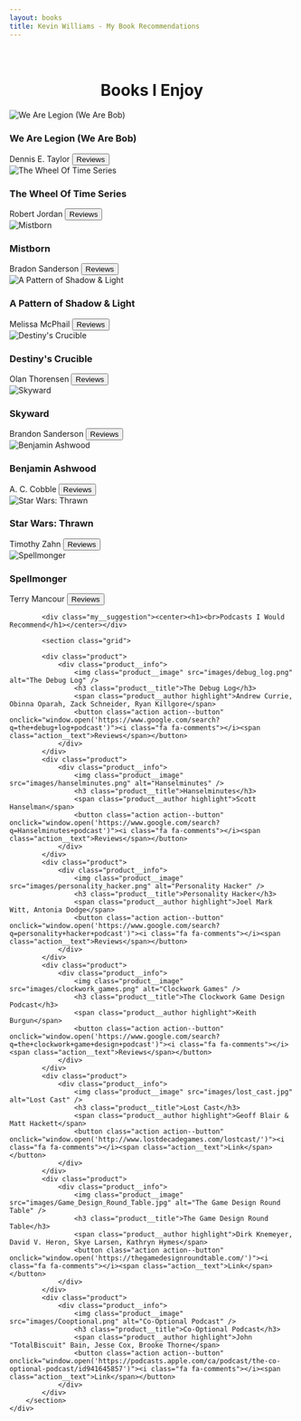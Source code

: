 ```yaml
---
layout: books
title: Kevin Williams - My Book Recommendations
---
```

<head>
	<link rel="stylesheet" type="text/css" href="css/book_style.css" />
	<link rel="stylesheet" type="text/css" href="css/books_component.css" />
		<!-- Modernizr is used for flexbox fallback -->
	<script src="js/modernizr.custom.js"></script>
</head>
<div class="view">
	<div class="my__suggestion"><center><h1><br>Books I Enjoy</h1></center></div>
		<section class="grid">
			<div class="product">
				<div class="product__info">
					<img class="product__image" src="images/we_are_bob.png" alt="We Are Legion (We Are Bob)" />
					<h3 class="product__title">We Are Legion (We Are Bob)</h3>
					<span class="product__author highlight">Dennis E. Taylor</span>
					<button class="action action--button" onclick="window.open('https://www.google.com/search?q=we+are+legion+(we+are+bob)')"><i class="fa fa-comments"></i><span class="action__text">Reviews</span></button>
				</div>
			</div>
			<div class="product">
				<div class="product__info">
					<img class="product__image" src="images/wheel_of_time.png" alt="The Wheel Of Time Series" />
					<h3 class="product__title">The Wheel Of Time Series</h3>
					<span class="product__author highlight">Robert Jordan</span>
					<button class="action action--button" onclick="window.open('https://www.google.com/search?q=the+eye+of+the+world+reviews')"><i class="fa fa-comments"></i><span class="action__text">Reviews</span></button>
				</div>
			</div>
			<div class="product">
				<div class="product__info">
					<img class="product__image" src="images/Mistborn.png" alt="Mistborn" />
					<h3 class="product__title">Mistborn</h3>
					<span class="product__author highlight">Bradon Sanderson</span>
					<button class="action action--button" onclick="window.open('https://www.google.com/search?q=mistborn+reviews')"><i class="fa fa-comments"></i><span class="action__text">Reviews</span></button>
				</div>
			</div>
			<div class="product">
				<div class="product__info">
					<img class="product__image" src="images/pattern_of_shadow_and_light.png" alt="A Pattern of Shadow & Light" />
					<h3 class="product__title">A Pattern of Shadow & Light</h3>
					<span class="product__author highlight">Melissa McPhail</span>
					<button class="action action--button" onclick="window.open('https://www.google.com/search?q=a+pattern+of+shadow+and+light+reviews')"><i class="fa fa-comments"></i><span class="action__text">Reviews</span></button>
				</div>
			</div>
			<div class="product">
        			<div class="product__info">
					<img class="product__image" src="images/destiny_crucible.png" alt="Destiny's Crucible" />
					<h3 class="product__title">Destiny's Crucible</h3>
					<span class="product__author highlight">Olan Thorensen</span>
					<button class="action action--button" onclick="window.open('https://www.google.com/search?q=destiny's+crucible+reviews')"><i class="fa fa-comments"></i><span class="action__text">Reviews</span></button>
				</div>
        		</div>
			<div class="product">
				<div class="product__info">
					<img class="product__image" src="images/skyward.png" alt="Skyward" />
					<h3 class="product__title">Skyward</h3>
					<span class="product__author highlight">Brandon Sanderson</span>
					<button class="action action--button" onclick="window.open('https://www.google.com/search?q=skyward+review')"><i class="fa fa-comments"></i><span class="action__text">Reviews</span></button>
				</div>
			</div>		
			<div class="product">
				<div class="product__info">
					<img class="product__image" src="images/benjamin_ashwood.png" alt="Benjamin Ashwood" />
					<h3 class="product__title">Benjamin Ashwood</h3>
					<span class="product__author highlight">A. C. Cobble</span>
					<button class="action action--button" onclick="window.open('https://www.google.com/search?q=Benjamin+Ashwood+reviews')"><i class="fa fa-comments"></i><span class="action__text">Reviews</span></button>
				</div>
			</div>
			<div class="product">
				<div class="product__info">
					<img class="product__image" src="images/thrawn.png" alt="Star Wars: Thrawn" />
					<h3 class="product__title">Star Wars: Thrawn</h3>
					<span class="product__author highlight">Timothy Zahn</span>
					<button class="action action--button" onclick="window.open('https://www.google.com/search?q=star+wars+thrawn+review')"><i class="fa fa-comments"></i><span class="action__text">Reviews</span></button>
				</div>
			</div>
			<div class="product">
				<div class="product__info">
					<img class="product__image" src="images/spellmonger.png" alt="Spellmonger" />
					<h3 class="product__title">Spellmonger</h3>
					<span class="product__author highlight">Terry Mancour</span>
					<button class="action action--button" onclick="window.open('https://www.google.com/search?q=spellmonger+review')"><i class="fa fa-comments"></i><span class="action__text">Reviews</span></button>
				</div>
			</div>
		</section>

			<div class="my__suggestion"><center><h1><br>Podcasts I Would Recommend</h1></center></div>
			
			<section class="grid">
			
			<div class="product">
				<div class="product__info">
					<img class="product__image" src="images/debug_log.png" alt="The Debug Log" />
					<h3 class="product__title">The Debug Log</h3>
					<span class="product__author highlight">Andrew Currie, Obinna Oparah, Zack Schneider, Ryan Killgore</span>
					<button class="action action--button" onclick="window.open('https://www.google.com/search?q=the+debug+log+podcast')"><i class="fa fa-comments"></i><span class="action__text">Reviews</span></button>
				</div>
			</div>
			<div class="product">
				<div class="product__info">
					<img class="product__image" src="images/hanselminutes.png" alt="Hanselminutes" />
					<h3 class="product__title">Hanselminutes</h3>
					<span class="product__author highlight">Scott Hanselman</span>
					<button class="action action--button" onclick="window.open('https://www.google.com/search?q=Hanselminutes+podcast')"><i class="fa fa-comments"></i><span class="action__text">Reviews</span></button>
				</div>
			</div>
			<div class="product">
				<div class="product__info">
					<img class="product__image" src="images/personality_hacker.png" alt="Personality Hacker" />
					<h3 class="product__title">Personality Hacker</h3>
					<span class="product__author highlight">Joel Mark Witt, Antonia Dodge</span>
					<button class="action action--button" onclick="window.open('https://www.google.com/search?q=personality+hacker+podcast')"><i class="fa fa-comments"></i><span class="action__text">Reviews</span></button>
				</div>
			</div>
			<div class="product">
				<div class="product__info">
					<img class="product__image" src="images/clockwork_games.png" alt="Clockwork Games" />
					<h3 class="product__title">The Clockwork Game Design Podcast</h3>
					<span class="product__author highlight">Keith Burgun</span>
					<button class="action action--button" onclick="window.open('https://www.google.com/search?q=the+clockwork+game+design+podcast')"><i class="fa fa-comments"></i><span class="action__text">Reviews</span></button>
				</div>
			</div>
			<div class="product">
				<div class="product__info">
					<img class="product__image" src="images/lost_cast.jpg" alt="Lost Cast" />
					<h3 class="product__title">Lost Cast</h3>
					<span class="product__author highlight">Geoff Blair & Matt Hackett</span>
					<button class="action action--button" onclick="window.open('http://www.lostdecadegames.com/lostcast/')"><i class="fa fa-comments"></i><span class="action__text">Link</span></button>
				</div>
			</div>
			<div class="product">
				<div class="product__info">
					<img class="product__image" src="images/Game_Design_Round_Table.jpg" alt="The Game Design Round Table" />
					<h3 class="product__title">The Game Design Round Table</h3>
					<span class="product__author highlight">Dirk Knemeyer, David V. Heron, Skye Larsen, Kathryn Hymes</span>
					<button class="action action--button" onclick="window.open('https://thegamedesignroundtable.com/')"><i class="fa fa-comments"></i><span class="action__text">Link</span></button>
				</div>
			</div>
			<div class="product">
				<div class="product__info">
					<img class="product__image" src="images/Cooptional.png" alt="Co-Optional Podcast" />
					<h3 class="product__title">Co-Optional Podcast</h3>
					<span class="product__author highlight">John "TotalBiscuit" Bain, Jesse Cox, Brooke Thorne</span>
					<button class="action action--button" onclick="window.open('https://podcasts.apple.com/ca/podcast/the-co-optional-podcast/id941645857')"><i class="fa fa-comments"></i><span class="action__text">Link</span></button>
				</div>
			</div>
		</section>
	</div>

